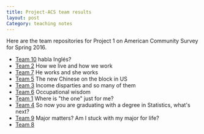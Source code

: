 ```yaml
---
title: Project-ACS team results
layout: post
Category: teaching notes
---
```

Here are the team repositories for Project 1 on American Community Survey for Spring 2016. 

- [Team 10](https://github.com/TZstatsADS/cycle1-10) habla Inglés? 
- [Team 2](https://github.com/TZstatsADS/cycle1-2) How we live and how we work
- [Team 7](https://github.com/TZstatsADS/cycle1-7) He works and she works
- [Team 5](https://github.com/TZstatsADS/cycle1-5) The new Chinese on the block in US
- [Team 3](https://github.com/TZstatsADS/cycle1-3) Income disparties and so many of them
- [Team 6](https://github.com/TZstatsADS/cycle1-6) Occupational wisdom
- [Team 1](https://github.com/TZstatsADS/cycle1-1) Where is "the one" just for me?
- [Team 4](https://github.com/TZstatsADS/cycle1-4) So now you are graduating with a degree in Statistics, what's next?
- [Team 9](https://github.com/TZstatsADS/cycle1-9) Major matters? Am I stuck with my major for life?
- [Team 8](https://github.com/TZstatsADS/cycle1-10)
